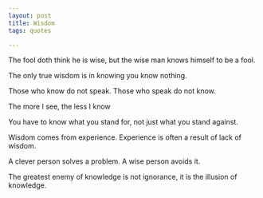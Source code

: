 ```yaml
---
layout: post
title: Wisdom
tags: quotes 

---
```


The fool doth think he is wise, but the wise man knows himself to be a fool.

The only true wisdom is in knowing you know nothing.

Those who know do not speak. Those who speak do not know.

The more I see, the less I know

You have to know what you stand for, not just what you stand against.

Wisdom comes from experience. Experience is often a result of lack of wisdom.

A clever person solves a problem. A wise person avoids it.

The greatest enemy of knowledge is not ignorance, it is the illusion of knowledge.

